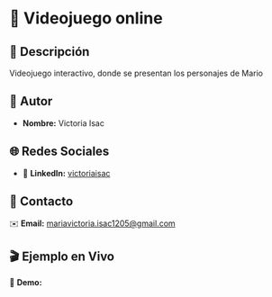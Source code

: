 # 🚀 Videojuego online

## 📝 Descripción  
Videojuego interactivo, donde se presentan los personajes de Mario 

## 👤 Autor  
- **Nombre:** Victoria Isac

## 🌐 Redes Sociales   
- 🔗 **LinkedIn:** [victoriaisac](www.linkedin.com/in/victoriaisac)  


## 📧 Contacto  
✉️ **Email:** [mariavictoria.isac1205@gmail.com](mailto:mariavictoria.isac1205@gmail.com)  

## 🎬 Ejemplo en Vivo  
🔗 **Demo:** [ ]( )
